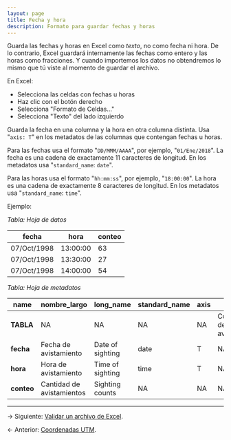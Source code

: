 ```yaml
---
layout: page
title: Fecha y hora
description: Formato para guardar fechas y horas
---
```


Guarda las fechas y horas en Excel como _texto_, no como fecha ni hora. De lo contrario, Excel guardará internamente las fechas como entero y las horas como fracciones. Y cuando importemos los datos no obtendremos lo mismo que tú viste al momento de guardar el archivo.

En Excel:

- Selecciona las celdas con fechas u horas
- Haz clic con el botón derecho
- Selecciona "Formato de Celdas..."
- Selecciona "Texto" del lado izquierdo

Guarda la fecha en una columna y la hora en otra columna distinta. Usa "`axis: T`" en los metadatos de las columnas que contengan fechas u horas.

Para las fechas usa el formato "`DD/MMM/AAAA`", por ejemplo, "`01/Ene/2018`". La fecha es una cadena de exactamente 11 caracteres de longitud. En los metadatos usa "`standard_name`: `date`".

Para las horas usa el formato "`hh:mm:ss`", por ejemplo, "`18:00:00`". La hora es una cadena de exactamente 8 caracteres de longitud. En los metadatos usa "`standard_name`: `time`".

Ejemplo:

_Tabla: Hoja de datos_

**fecha**   | **hora** | **conteo**
------------|----------|-----------
07/Oct/1998 | 13:00:00 | 63
07/Oct/1998 | 13:30:00 | 27
07/Oct/1998 | 14:00:00 | 54


_Tabla: Hoja de metadatos_

**name**   | **nombre_largo**          | **long_name**     | **standard_name** | **axis** | **titulo**               | **title**
-----------|---------------------------|-------------------|-------------------|----------|--------------------------|---------------------
**TABLA**  | NA                        | NA                | NA                | NA       | Conteo de aves avistadas | Bird sighting counts
**fecha**  | Fecha de avistamiento     | Date of sighting  | date              | T        | NA                       | NA
**hora**   | Hora de avistamiento      | Time of sighting  | time              | T        | NA                       | NA
**conteo** | Cantidad de avistamientos | Sighting counts   | NA                | NA       | NA                       | NA


---

&rarr; Siguiente: [Validar un archivo de Excel](validacion.html).

&larr; Anterior: [Coordenadas UTM](utm.html).
